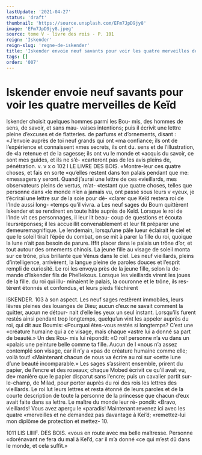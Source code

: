```yaml
---
lastUpdate: '2021-04-27'
status: 'draft'
thumbnail: 'https://source.unsplash.com/EFm7JpD9jy8'
image: 'EFm7JpD9jy8.jpeg'
source: tome V - livre des rois - P. 101
reign: 'Iskender'
reign-slug: 'regne-de-iskender'
title: 'Iskender envoie neuf savants pour voir les quatre merveilles de Keïd | Le Livre des Rois | Shâhnâmeh'
tags: []
order: '007'
---
```


# Iskender envoie neuf savants pour voir les quatre merveilles de Keïd

Iskender choisit quelques hommes parmi les Bou- mis, des hommes de sens, de savoir, et sans mau- vaises intentions; puis il écrivit une lettre pleine d’excuses et de flatteries. de parfums et d’ornements,
disant : «J’envoie auprès de toi neuf grands qui ont
«ma confiance; ils ont de l’expérience et connaissent «mes secrets, ils ont du. sens et de l’illustration, de «la retenue et de la sagesse; ils ont vu le monde et «acquis du savoir, ce sont mes guides, et ils ne s’é- «carteront pas de les avis pleins de, pénétration.
v. v x o
102 l LE LIVRE DES BOIS. «Montre-leur ces quatre choses, et fais en sorte «qu’elles restent dans ton palais pendant que me: «messagers y seront. Quand j’aurai une lettre de ces «vieillards, mes observateurs pleins de vertus, m’at- «testant que quatre choses, telles que personne dans «le monde n’en a jamais vu, ont passé sous leurs v «yeux, je t’écrirai une lettre sur de la soie pour dé-
«clarer que Keïd restera roi de l’Inde aussi long- «temps qu’il vivra. a
Les neuf sages du Boum quittèrent Iskender et se rendirent en toute hâte auprès de Keïd. Lorsque
le roi de l’lnde vit ces personnages, il leur lit beau- coup de questions et écouta leursréponses; il les accueillit convenablement et leur fit préparer une demeuremagnifique. Le lendemain, lorsqu’une pâle
lueur éclairait le ciel et que le soleil tirait l’épée du
combat, on se mit à parer la fille du roi, quoique la lune n’ait pas besoin de parure. Iffit placer dans le palais un trône d’or, et tout autour des ornements chinois. La jeune fille au visage de soleil monta sur ce trône, plus brillante que Vénus dans le ciel. Les neuf vieillards, pleins d’intelligence, arrivèrent, la langue pleine de paroles douces et l’esprit rempli de curiosité.
Le roi les envoya près de la jeune fille, selon la de- mande d’Iskender fils de Pheïlekous. Lorsque les vieillards virent les joues de la fille. du roi qui illu-
minaient le palais, la couronne et le trône, ils res- tèrent étonnés et confondus, et leurs pieds fléchirent

lSKENDER. 103 à son aspect. Les neuf sages restèrent immobiles,
leurs lèvres pleines des louanges de Dieu; aucun d’eux ne savait comment la quitter, aucun ne détour-
nait d’elle les yeux un seul instant. Lorsqu’ils furent restés ainsi pendant trop longtemps, quelqu’un vint
les appeler auprès du roi, qui dit aux Boumis: «Pourquoi êtes-vous restés si longtemps? C’est une
«créature humaine qui a ce visage, mais chaque «astre lui a donné sa part de beauté.» Un des Rou-
mis lui répondit: «O roi! personne n’a vu dans un «palais une peinture belle comme ta fille. Aucun de I «nous n’a assez contemplé son visage, car il n’y a
«pas de créature humaine comme elle; voilà tout!
«Maintenant chacun de nous va écrire au roi sur «cette lune d’une beauté incomparable.»
Les sages s’assirent ensemble, prirent du papier, de l’encre et des roseaux; chaque Mobed écrivit ce qu’il avait vu, de» manière que le papier disparut
sans l’encre; puis un cavalier partit sur-le-champ, de Milad, pour porter auprès du roi des rois les lettres des vieillards. Le roi lut leurs lettres et resta étonné
de leurs paroles et de la courte description de toute la personne de la princesse que chacun d’eux avait faite dans sa lettre. Le maître du monde leur ré- pondit: «Bravo, vieillards! Vous avez aperçu le «paradis! Maintenant revenez ici avec les quatre «merveilles et ne demandez pas davantage à Kei’d; «remettez-lui mon diplôme de protection et mettez- 10.

1011 LIS LllllF. DES BOIS.
«vous en route avec ma belle maîtresse. Personne «dorénavant ne fera du mal à Kel’d, car il m’a donné
«ce qui m’est dû dans le monde, et cela suffit.»
